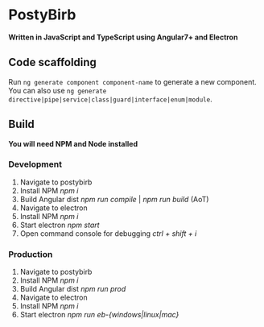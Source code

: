 # PostyBirb

**Written in JavaScript and TypeScript using Angular7+ and Electron**

## Code scaffolding

Run `ng generate component component-name` to generate a new component. You can also use `ng generate directive|pipe|service|class|guard|interface|enum|module`.

## Build
**You will need NPM and Node installed**

### Development
1. Navigate to postybirb
2. Install NPM *npm i*
3. Build Angular dist *npm run compile* | *npm run build* (AoT)
4. Navigate to electron
5. Install NPM *npm i*
6. Start electron *npm start*
7. Open command console for debugging *ctrl + shift + i*

### Production
1. Navigate to postybirb
2. Install NPM *npm i*
3. Build Angular dist *npm run prod*
4. Navigate to electron
5. Install NPM *npm i*
6. Start electron *npm run eb-{windows|linux|mac}*
